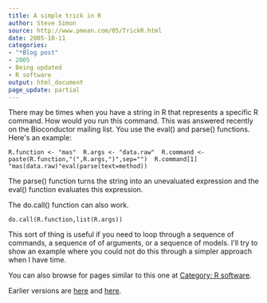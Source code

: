 ```yaml
---
title: A simple trick in R
author: Steve Simon
source: http://www.pmean.com/05/TrickR.html
date: 2005-10-11
categories:
- "*Blog post"
- 2005
- Being updated
- R software
output: html_document
page_update: partial
---
```


There may be times when you have a string in R that represents a
specific R command. How would you run this command. This was answered
recently on the Bioconductor mailing list. You use the eval() and
parse() functions. Here's an example:

`R.function <- "mas"  R.args <- "data.raw"  R.command <- paste(R.function,"(",R.args,")",sep="")  R.command[1] "mas(data.raw)"eval(parse(text=method))`

The parse() function turns the string into an unevaluated expression
and the eval() function evaluates this expression.

The do.call() function can also work.

`do.call(R.function,list(R.args))`

This sort of thing is useful if you need to loop through a sequence of
commands, a sequence of of arguments, or a sequence of models. I'll
try to show an example where you could not do this through a simpler
approach when I have time.

You can also browse
for pages similar to this one at [Category: R
software](../category/RSoftware.html).

Earlier versions are [here][sim1] and [here][sim2].

[sim1]: http://www.pmean.com/05/TrickR.html
[sim2]: http://new.pmean.com/string-to-command/
